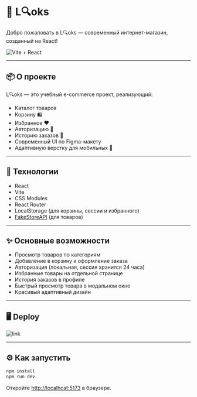 # 🛒 L🔍️oks

Добро пожаловать в L🔍️oks — современный интернет-магазин, созданный на React!

![Vite + React](https://img.shields.io/badge/Vite-React-blueviolet?logo=react)

---

## 📦 О проекте

L🔍️oks — это учебный e-commerce проект, реализующий:
- Каталог товаров
- Корзину 🛍️
- Избранное ❤️
- Авторизацию 👤
- Историю заказов 📜
- Современный UI по Figma-макету
- Адаптивную верстку для мобильных 📱

---

## 🚀 Технологии

- React
- Vite
- CSS Modules
- React Router
- LocalStorage (для корзины, сессии и избранного)
- [FakeStoreAPI](https://fakestoreapi.com/) (для товаров)

---

## ✨ Основные возможности

- Просмотр товаров по категориям
- Добавление в корзину и оформление заказа
- Авторизация (локальная, сессия хранится 24 часа)
- Избранные товары на отдельной странице
- История заказов в профиле
- Быстрый просмотр товара в модальном окне
- Красивый адаптивный дизайн

---

## 🖥️ Deploy

![link](https://codeinium.github.io/looks/)

---

## ⚙️ Как запустить

```bash
npm install
npm run dev
```

Откройте [http://localhost:5173](http://localhost:5173) в браузере.



